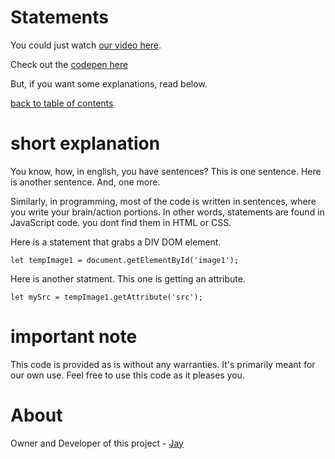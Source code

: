 # Statements

You could just watch [our video here]().

Check out the [codepen here](https://codepen.io/jay-pancodu/pen/jOqErOw)

But, if you want some explanations, read below.

[back to table of contents](../readme.md)

# short explanation

You know, how, in english, you have sentences? This is one sentence. Here is another sentence. And, one more. 

Similarly, in programming, most of the code is written in sentences, where you write your brain/action portions. In other words, statements are found in JavaScript code. you dont find them in HTML or CSS. 

Here is a statement that grabs a DIV DOM element.

    let tempImage1 = document.getElementById('image1');

Here is another statment. This one is getting an attribute. 

    let mySrc = tempImage1.getAttribute('src');

# important note 

This code is provided as is without any warranties. It's primarily meant for our own use. Feel free to use this code as it pleases you.

# About

Owner and Developer of this project - [Jay](http://thechalakas.com)